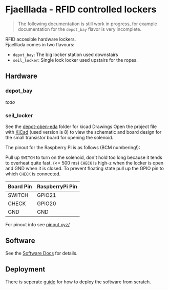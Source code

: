 # Fjaelllada - RFID controlled lockers 

> The following documentation is still work in progress, 
> for example documentation for the `depot_bay` flavor is very incomplete.

RFID accesible hardware lockers.  
Fjaelllada comes in two flavours:
* `depot_bay`: The big locker station used downstairs
* `seil_locker`: Single lock locker used upstairs for the ropes.

## Hardware

### depot_bay
_todo_

### seil_locker
See the [depot-oben-eda](depot-oben-eda) folder for kicad Drawings
Open the project file with [KiCad](https://www.kicad.org/) (used version is 8) to view the schematic and board design
for the small transistor board for opening the solenoid.

The pinout for the Raspberry Pi is as follows (BCM numbering!):

Pull up `SWITCH` to turn on the solenoid, don't hold too long because it tends to overheat quite fast. (<= 500 ms)
`CHECK` is high-z when the locker is open and GND when it is closed. To prevent floating state
pull up the GPIO pin to which `CHECK` is connected.

| Board Pin | RaspberryPi Pin |
| :-------- | :-------------- |
| SWITCH    | GPIO21          |
| CHECK     | GPIO20          |
| GND       | GND             |

For pinout info see [pinout.xyz/](https://pinout.xyz/)

## Software
See the [Software Docs](software/README.md) for details.

## Deployment

There is seperate [guide](Deployment.md) for how to deploy the software from scratch.
